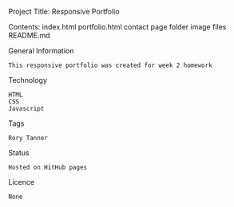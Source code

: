 Project Title: Responsive Portfolio

Contents:   index.html
            portfolio.html
            contact page folder
            image files
            README.md

General Information 

    This responsive portfolio was created for week 2 homework

Technology

    HTML
    CSS
    Javascript

Tags

    Rory Tanner

Status

    Hosted on HitHub pages 

Licence 

    None


